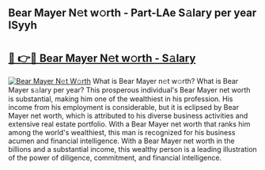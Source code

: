 ## Bear Mayer N𝚎t w𝚘rth - Part-LAe S𝚊lary per year ISyyh

# <h2><a href="http://gc408jq.nevu.top/?p=Bear+Mayer">🔗 👉🔴 Bear Mayer N𝚎t w𝚘rth - S𝚊lary</a></h2>

[![Bear Mayer N𝚎t W𝚘rth](https://i.imgur.com/Oavwk0R.jpeg)](http://gc408jq.nevu.top/?p=Bear+Mayer)
What is Bear Mayer n𝚎t w𝚘rth? What is Bear Mayer s𝚊lary per year?
This prosperous individual's Bear Mayer net worth is substantial, making him one of the wealthiest in his profession. His income from his employment is considerable, but it is eclipsed by Bear Mayer net worth, which is attributed to his diverse business activities and extensive real estate portfolio. With a Bear Mayer net worth that ranks him among the world's wealthiest, this man is recognized for his business acumen and financial intelligence. With a Bear Mayer net worth in the billions and a substantial income, this wealthy person is a leading illustration of the power of diligence, commitment, and financial intelligence.
